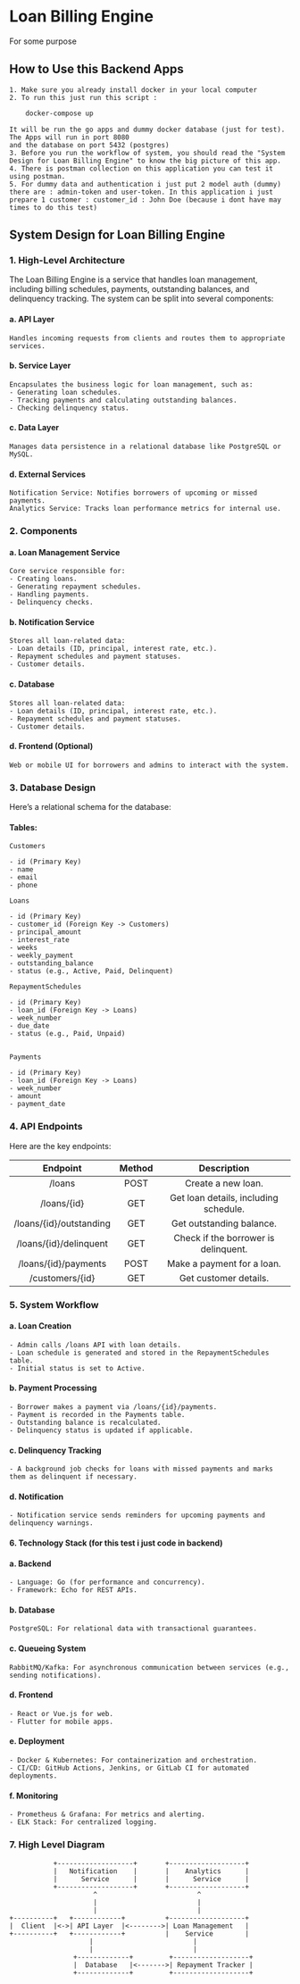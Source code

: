 # Loan Billing Engine
For some purpose

## How to Use this Backend Apps

    1. Make sure you already install docker in your local computer
    2. To run this just run this script : 
```cmd
    docker-compose up
```
    It will be run the go apps and dummy docker database (just for test). The Apps will run in port 8080 
    and the database on port 5432 (postgres)
    3. Before you run the workflow of system, you should read the "System Design for Loan Billing Engine" to know the big picture of this app.
    4. There is postman collection on this application you can test it using postman.
    5. For dummy data and authentication i just put 2 model auth (dummy) there are : admin-token and user-token. In this application i just prepare 1 customer : customer_id : John Doe (because i dont have may times to do this test)

## System Design for Loan Billing Engine

### 1. High-Level Architecture

The Loan Billing Engine is a service that handles loan management, including billing schedules, payments, outstanding balances, and delinquency tracking. The system can be split into several components:

 #### a. API Layer
    Handles incoming requests from clients and routes them to appropriate services.

 #### b. Service Layer
    Encapsulates the business logic for loan management, such as:
    - Generating loan schedules.
    - Tracking payments and calculating outstanding balances.
    - Checking delinquency status.

 #### c. Data Layer
    Manages data persistence in a relational database like PostgreSQL or MySQL.

 #### d. External Services

    Notification Service: Notifies borrowers of upcoming or missed payments.
    Analytics Service: Tracks loan performance metrics for internal use.

### 2. Components

 #### a. Loan Management Service
    Core service responsible for:
    - Creating loans.
    - Generating repayment schedules.
    - Handling payments.
    - Delinquency checks.

 #### b. Notification Service
    Stores all loan-related data:
    - Loan details (ID, principal, interest rate, etc.).
    - Repayment schedules and payment statuses.
    - Customer details.

 #### c. Database
    Stores all loan-related data:
    - Loan details (ID, principal, interest rate, etc.).
    - Repayment schedules and payment statuses.
    - Customer details.

 #### d. Frontend (Optional)
    Web or mobile UI for borrowers and admins to interact with the system.

### 3. Database Design
Here’s a relational schema for the database:

 #### Tables:

    Customers

    - id (Primary Key)
    - name
    - email
    - phone
    
    Loans
    
    - id (Primary Key)
    - customer_id (Foreign Key -> Customers)
    - principal_amount
    - interest_rate
    - weeks
    - weekly_payment
    - outstanding_balance
    - status (e.g., Active, Paid, Delinquent)
    
    RepaymentSchedules

    - id (Primary Key)
    - loan_id (Foreign Key -> Loans)
    - week_number
    - due_date
    - status (e.g., Paid, Unpaid)


    Payments
    
    - id (Primary Key)
    - loan_id (Foreign Key -> Loans)
    - week_number
    - amount
    - payment_date

### 4. API Endpoints
Here are the key endpoints:


|Endpoint|	Method|	Description
|:---:| :---: | :---: |
|/loans|	POST|	Create a new loan.
|/loans/{id} |	GET	| Get loan details, including schedule.
|/loans/{id}/outstanding | 	GET |	Get outstanding balance.
|/loans/{id}/delinquent	| GET |	Check if the borrower is delinquent.
|/loans/{id}/payments |	POST |	Make a payment for a loan.
| /customers/{id}	| GET	| Get customer details.


### 5. System Workflow
 #### a. Loan Creation

    - Admin calls /loans API with loan details.
    - Loan schedule is generated and stored in the RepaymentSchedules table.
    - Initial status is set to Active.

 #### b. Payment Processing

    - Borrower makes a payment via /loans/{id}/payments.
    - Payment is recorded in the Payments table.
    - Outstanding balance is recalculated.
    - Delinquency status is updated if applicable.

 #### c. Delinquency Tracking

    - A background job checks for loans with missed payments and marks them as delinquent if necessary.

 #### d. Notification

    - Notification service sends reminders for upcoming payments and delinquency warnings.

#### 6. Technology Stack (for this test i just code in backend)

 #### a. Backend

    - Language: Go (for performance and concurrency).
    - Framework: Echo for REST APIs.

 #### b. Database

    PostgreSQL: For relational data with transactional guarantees.

 #### c. Queueing System

    RabbitMQ/Kafka: For asynchronous communication between services (e.g., sending notifications).

 #### d. Frontend

    - React or Vue.js for web.
    - Flutter for mobile apps.

 #### e. Deployment

    - Docker & Kubernetes: For containerization and orchestration.
    - CI/CD: GitHub Actions, Jenkins, or GitLab CI for automated deployments.

 #### f. Monitoring

    - Prometheus & Grafana: For metrics and alerting.
    - ELK Stack: For centralized logging.

### 7. High Level Diagram
               +-------------------+       +-------------------+
               |   Notification    |       |    Analytics      |
               |      Service      |       |      Service      |
               +-------------------+       +-------------------+
                         ^                         ^
                         |                         |
                         |                         |
    +----------+   +------------+          +-------------------+
    |  Client  |<->| API Layer  |<-------->| Loan Management   |
    +----------+   +------------+          |    Service        |
                        |                         |
                        |                         |
                    +-------------+         +-------------------+
                    |  Database   |<------->| Repayment Tracker |
                    +-------------+         +-------------------+
